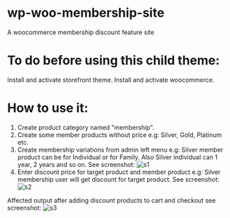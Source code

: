 # wp-woo-membership-site
A woocommerce membership discount feature site

# To do before using this child theme:
Install and activate storefront theme.
Install and activate woocommerce.

# How to use it:
1. Create product category named "membership".
2. Create some member products without price e.g: Silver, Gold, Platinum etc.
3. Create membership variations from admin left menu e.g: Silver member product can be for Individual or for Family.
Also Silver individual can 1 year, 2 years and so on.
See screenshot: 
![s1](https://user-images.githubusercontent.com/5427021/162575557-c1784fa1-417a-473b-a1a0-7254f9e270e0.PNG)
4. Enter discount price for target product and member product e.g: Silver membership user will get discount for target product.
See screenshot:
![s2](https://user-images.githubusercontent.com/5427021/162575572-c43e9c3e-a05f-4396-83f2-d125d8e3a1dd.PNG)

Affected output after adding discount products to cart and checkout see screenshot:
![s3](https://user-images.githubusercontent.com/5427021/162575692-ea1d093c-a867-4aeb-aaa5-3cfaa4372a37.PNG)
